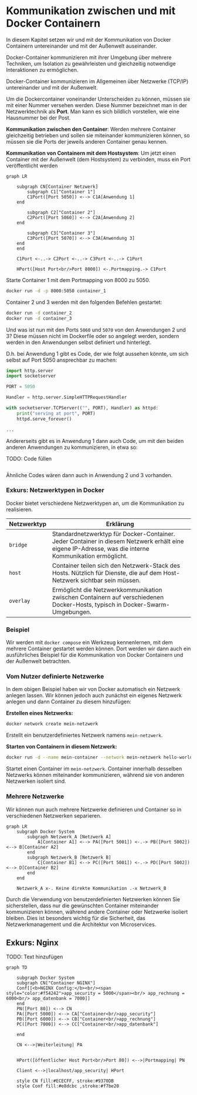 # Kommunikation zwischen und mit Docker Containern

In diesem Kapitel setzen wir und mit der Kommunikation von Docker Containern untereinander und mit der Außenwelt
auseinander.

Docker-Container kommunizieren mit ihrer Umgebung über mehrere Techniken, um Isolation zu gewährleisten und gleichzeitig
notwendige Interaktionen zu ermöglichen.

Docker-Container kommunizieren im Allgemeinen über Netzwerke (TCP/IP) untereinander und mit der Außenwelt.

Um die Dockercontainer voneinander Unterscheiden zu können, müssen sie mit einer Nummer versehen werden.
Diese Nummer bezeichnet man in der Netzwerktechnik als **Port**. Man kann es sich bildlich vorstellen, wie eine
Hausnummer bei der Post. 

**Kommunikation zwischen den Container**:
Werden mehrere Container gleichzeitig betrieben und sollen sie miteinander 
kommunizieren können, so müssen sie die Ports der jeweils anderen Container genau kennen.

**Kommunikation von Containern mit dem Hostsystem**: 
Um jetzt einen Container mit der Außenwelt (dem Hostsystem) zu verbinden, muss ein Port veröffentlicht werden

```mermaid
graph LR

    subgraph CN[Container Netzwerk]
        subgraph C1["Container 1"]
        C1Port([Port 5050]) <--> C1A[Anwendung 1]
    end

        subgraph C2["Container 2"]
        C2Port([Port 5060]) <--> C2A[Anwendung 2]
    end

        subgraph C3["Container 3"]
        C3Port([Port 5070]) <--> C3A[Anwendung 3]
    end
    end

    C1Port <-..-> C2Port <-..-> C3Port <-..-> C1Port

    HPort([Host Port<br/>Port 8000]) <-.Portmapping.-> C1Port
```

Starte Container 1 mit dem Portmapping von 8000 zu 5050.

```bash
docker run -d -p 8000:5050 container_1
```

Container 2 und 3 werden mit den folgenden Befehlen gestartet:

```bash
docker run -d container_2
docker run -d container_3
```

Und was ist nun mit den Ports `5060` und `5070` von den Anwendungen 2 und 3?
Diese müssen nicht im Dockerfile oder so angelegt werden, sondern werden in den Anwendungen selbst definiert
und hinterlegt.

D.h. bei Anwendung 1 gibt es Code, der wie folgt aussehen könnte, um sich selbst auf Port 5050 ansprechbar zu machen:

```python
import http.server
import socketserver

PORT = 5050

Handler = http.server.SimpleHTTPRequestHandler

with socketserver.TCPServer(("", PORT), Handler) as httpd:
    print("serving at port", PORT)
    httpd.serve_forever()

...
```

Andererseits gibt es in Anwendung 1 dann auch Code, um mit den beiden anderen Anwendungen zu kommunizieren,
in etwa so:

TODO: Code füllen
```python

```

Ähnliche Codes wären dann auch in Anwendung 2 und 3 vorhanden.


### Exkurs: Netzwerktypen in Docker

Docker bietet verschiedene Netzwerktypen an, um die Kommunikation zu realisieren.

| Netzwerktyp | Erklärung                                                                                                                                             |
|-------------|-------------------------------------------------------------------------------------------------------------------------------------------------------|
| `bridge`    | Standardnetzwerktyp für Docker-Container. Jeder Container in diesem Netzwerk erhält eine eigene IP-Adresse, was die interne Kommunikation ermöglicht. |
| `host`      | Container teilen sich den Netzwerk-Stack des Hosts. Nützlich für Dienste, die auf dem Host-Netzwerk sichtbar sein müssen.                             |
| `overlay`   | Ermöglicht die Netzwerkkommunikation zwischen Containern auf verschiedenen Docker-Hosts, typisch in Docker-Swarm-Umgebungen.                          |


### Beispiel

Wir werden mit `docker compose` ein Werkzeug kennenlernen, mit dem mehrere Container gestartet werden können.
Dort werden wir dann auch ein ausführliches Beispiel für die Kommunikation von Docker Containern und der Außenwelt
betrachten.



### Vom Nutzer definierte Netzwerke

In dem obigen Beispiel haben wir von Docker automatisch ein Netzwerk anlegen lassen. Wir können jedoch auch 
zunächst ein eigenes Netzwerk anlegen und dann Container zu diesem hinzufügen:

**Erstellen eines Netzwerks:**

```bash
docker network create mein-netzwerk
```

Erstellt ein benutzerdefiniertes Netzwerk namens `mein-netzwerk`.

**Starten von Containern in diesem Netzwerk:**

```bash
docker run -d --name mein-container --network mein-netzwerk hello-world-python
```

Startet einen Container im `mein-netzwerk`. Container innerhalb desselben Netzwerks können miteinander kommunizieren,
während sie von anderen Netzwerken isoliert sind.

### Mehrere Netzwerke

Wir können nun auch mehrere Netzwerke definieren und Container so in verschiedenen Netzwerken separieren.

```mermaid
graph LR
    subgraph Docker System
        subgraph Netzwerk_A [Netzwerk A]
            A[Container A1] <--> PA([Port 5001]) <-.-> PB([Port 5002])  <--> B[Container A2]
        end
        subgraph Netzwerk_B [Netzwerk B]
            C[Container B1] <--> PC([Port 5001]) <-.-> PD([Port 5002])  <--> D[Container B2]
        end
    end

    Netzwerk_A x-. Keine direkte Kommunikation .-x Netzwerk_B

```
Durch die Verwendung von benutzerdefinierten Netzwerken können Sie sicherstellen, dass nur die gewünschten Container
miteinander kommunizieren können, während andere Container oder Netzwerke isoliert bleiben. Dies ist besonders wichtig
für die Sicherheit, das Netzwerkmanagement und die Architektur von Microservices.

## Exkurs: Nginx
TODO: Text hinzufügen

```mermaid
graph TD

    subgraph Docker System
    subgraph CN["Container NGINX"]
    Conf[[<b>NGINX Config:</b><br/><span style="color:#f54242">app_security = 5000</span><br/> app_rechnung = 6000<br/> app_datenbank = 7000]] 
    end
    PN([Port 80]) <--> CN
    PA([Port 5000]) <--> CA["Container<br/>app_security"]
    PB([Port 6000]) <--> CB["Container<br/>app_rechnung"]
    PC([Port 7000]) <--> CC["Container<br/>app_datenbank"]
    
    end

    CN <-->|Weiterleitung| PA

    
    HPort([öffentlicher Host Port<br/>Port 80]) <-->|Portmapping| PN

    Client <-->|localhost/app_security| HPort
    
    style CN fill:#ECECFF, stroke:#9370DB
    style Conf fill:#e8dcbc ,stroke:#f7be20

```
